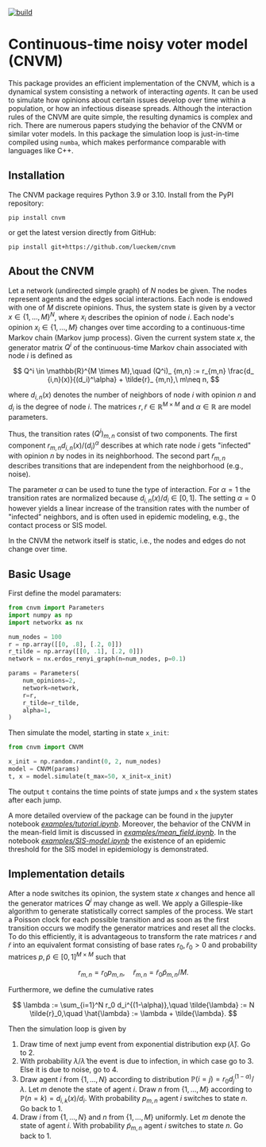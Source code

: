 [![build](https://github.com/lueckem/cnvm/actions/workflows/build.yml/badge.svg)](https://github.com/lueckem/cnvm/actions/workflows/build.yml)

# Continuous-time noisy voter model (CNVM)
This package provides an efficient implementation of the CNVM, which is a dynamical system consisting a network of interacting *agents*.
It can be used to simulate how opinions about certain issues develop over time within a population, or how an infectious disease spreads.
Although the interaction rules of the CNVM are quite simple, the resulting dynamics is complex and rich.
There are numerous papers studying the behavior of the CNVM or similar voter models.
In this package the simulation loop is just-in-time compiled using `numba`, which makes performance comparable with languages like C++.

## Installation
The CNVM package requires Python 3.9 or 3.10.
Install from the PyPI repository:
```
pip install cnvm
```
or get the latest version directly from GitHub:
```
pip install git+https://github.com/lueckem/cnvm
```


## About the CNVM
Let a network (undirected simple graph) of $N$ nodes be given. The nodes represent agents and the edges social interactions. 
Each node is endowed with one of $M$ discrete opinions. Thus, the system state is given by a vector $x \in \{1,\dots,M\}^N$, where $x_i$ describes the opinion of node $i$.
Each node's opinion $x_i \in \{1,\dots,M\}$ changes over time according to a continuous-time Markov chain (Markov jump process).
Given the current system state $x$, the generator matrix $Q^i$ of the continuous-time Markov chain associated with node $i$ is defined as

$$ Q^i \in \mathbb{R}^{M \times M},\quad (Q^i)_ {m,n} := r_{m,n} \frac{d_ {i,n}(x)}{(d_i)^\alpha} + \tilde{r}_ {m,n},\ m\neq n, $$

where $d_{i,n}(x)$ denotes the number of neighbors of node $i$ with opinion $n$ and $d_i$ is the degree of node $i$. The matrices $r, \tilde{r} \in \mathbb{R}^{M \times M}$ and $\alpha \in \mathbb{R}$ are model parameters.

Thus, the transition rates $(Q^i)_ {m,n}$ consist of two components.
The first component $r_{m,n} d_{i,n}(x)/ (d_i)^\alpha$ describes at which rate node $i$ gets "infected" with opinion $n$ by nodes in its neighborhood.
The second part $\tilde{r}_{m,n}$ describes transitions that are independent from the neighborhood (e.g., noise).

The parameter $\alpha$ can be used to tune the type of interaction. For $\alpha=1$ the transition rates are normalized because $d_{i,n}(x)/d_i \in [0,1]$.
The setting $\alpha=0$ however yields a linear increase of the transition rates with the number of "infected" neighbors, and is often used in epidemic modeling, e.g., the contact process or SIS model.

In the CNVM the network itself is static, i.e., the nodes and edges do not change over time.

## Basic Usage
First define the model paramaters:
```python
from cnvm import Parameters
import numpy as np
import networkx as nx

num_nodes = 100
r = np.array([[0, .8], [.2, 0]])
r_tilde = np.array([[0, .1], [.2, 0]])
network = nx.erdos_renyi_graph(n=num_nodes, p=0.1)

params = Parameters(
    num_opinions=2,
    network=network,
    r=r,
    r_tilde=r_tilde,
    alpha=1,
)
```
Then simulate the model, starting in state `x_init`:
```python
from cnvm import CNVM

x_init = np.random.randint(0, 2, num_nodes)
model = CNVM(params)
t, x = model.simulate(t_max=50, x_init=x_init)
```
The output `t` contains the time points of state jumps and `x` the system states after each jump.

A more detailed overview of the package can be found in the jupyter notebook [*examples/tutorial.ipynb*](examples/tutorial.ipynb).
Moreover, the behavior of the CNVM in the mean-field limit is discussed in [*examples/mean_field.ipynb*](examples/mean_field.ipynb).
In the notebook [*examples/SIS-model.ipynb*](examples/SIS-model.ipynb) the existence of an epidemic threshold for the SIS model in epidemiology is demonstrated.

## Implementation details

After a node switches its opinion, the system state $x$ changes and hence all the generator matrices $Q^i$ may change as well.
We apply a Gillespie-like algorithm to generate statistically correct samples of the process.
We start a Poisson clock for each possible transition and as soon as the first transition occurs we modify the generator matrices and reset all the clocks.
To do this efficiently, it is advantageous to transform the rate matrices $r$ and $\tilde{r}$ into an equivalent format consisting of base rates $r_0, \tilde{r}_0 > 0$ and probability matrices $p, \tilde{p} \in [0, 1]^{M\times M}$ such that

$$ r_{m,n} = r_0 p_ {m,n}, \quad \tilde{r}_ {m,n} = \tilde{r}_ 0 \tilde{p}_ {m,n} / M. $$

Furthermore, we define the cumulative rates

$$ \lambda := \sum_{i=1}^N r_0 d_i^{(1-\alpha)},\quad \tilde{\lambda} := N \tilde{r}_0,\quad \hat{\lambda} := \lambda + \tilde{\lambda}. $$

Then the simulation loop is given by
1. Draw time of next jump event from exponential distribution $\exp(\hat{\lambda})$. Go to 2.
2. With probability $\lambda / \hat{\lambda}$ the event is due to infection, in which case go to 3.
Else it is due to noise, go to 4.
3. Draw agent $i$ from $\{1,\dots,N\}$ according to distribution $\mathbb{P}(i = j) = r_0 d_j^{(1-\alpha)} / \lambda$. Let $m$ denote the state of agent $i$.
Draw $n$ from $\{1,\dots,M\}$ according to $\mathbb{P}(n = k) = d_{i,k}(x) / d_i$.
With probability $p_{m,n}$ agent $i$ switches to state $n$. Go back to 1.
4. Draw $i$ from $\{1,\dots,N\}$ and $n$ from $\{1,\dots,M\}$ uniformly. Let $m$ denote the state of agent $i$.
With probability $\tilde{p}_{m,n}$ agent $i$ switches to state $n$. Go back to 1.
